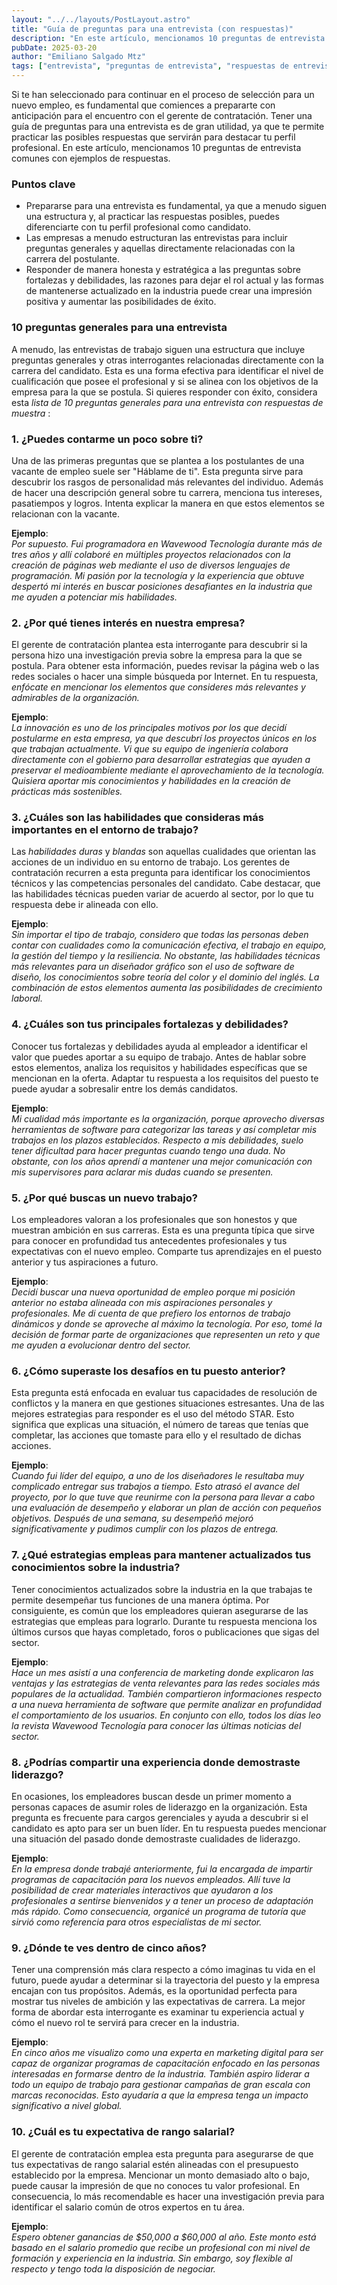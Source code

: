 ```yaml
---
layout: "../../layouts/PostLayout.astro"
title: "Guía de preguntas para una entrevista (con respuestas)"
description: "En este artículo, mencionamos 10 preguntas de entrevista comunes con ejemplos de respuestas."
pubDate: 2025-03-20
author: "Emiliano Salgado Mtz"
tags: ["entrevista", "preguntas de entrevista", "respuestas de entrevista", "preparación para entrevistas", "consejos de carrera", "empleo", "recursos humanos", "desarrollo profesional"]
---
```

Si te han seleccionado para continuar en el proceso de selección para un nuevo empleo, es fundamental que comiences a prepararte con anticipación para el encuentro con el gerente de contratación. Tener una guía de preguntas para una entrevista es de gran utilidad, ya que te permite practicar las posibles respuestas que servirán para destacar tu perfil profesional. En este artículo, mencionamos 10 preguntas de entrevista comunes con ejemplos de respuestas.

<h3 class="mt-3 text-xl text-indigo-600 font-medium">Puntos clave</h3>
  <ul class="list-disc list-inside pl-5 my-4 space-y-2 text-gray-700 text-left">
    <li>Prepararse para una entrevista es fundamental, ya que a menudo siguen una estructura y, al practicar las respuestas posibles, puedes diferenciarte con tu perfil profesional como candidato.</li>
    <li>Las empresas a menudo estructuran las entrevistas para incluir preguntas generales y aquellas directamente relacionadas con la carrera del postulante.</li>
    <li>Responder de manera honesta y estratégica a las preguntas sobre fortalezas y debilidades, las razones para dejar el rol actual y las formas de mantenerse actualizado en la industria puede crear una impresión positiva y aumentar las posibilidades de éxito.</li>
  </ul>

<h3 class="mt-3 text-2xl text-indigo-600 font-medium">10 preguntas generales para una entrevista</h3>

A menudo, las entrevistas de trabajo siguen una estructura que incluye preguntas generales y otras interrogantes relacionadas directamente con la carrera del candidato. Esta es una forma efectiva para identificar el nivel de cualificación que posee el profesional y si se alinea con los objetivos de la empresa para la que se postula. Si quieres responder con éxito, considera esta *lista de 10 preguntas generales para una entrevista con respuestas de muestra* :

<h3 class="mt-3 text-xl text-indigo-600 font-medium">1. ¿Puedes contarme un poco sobre ti?</h3>
Una de las primeras preguntas que se plantea a los postulantes de una vacante de empleo suele ser "Háblame de ti". Esta pregunta sirve para descubrir los rasgos de personalidad más relevantes del individuo. Además de hacer una descripción general sobre tu carrera, menciona tus intereses, pasatiempos y logros. Intenta explicar la manera en que estos elementos se relacionan con la vacante.

**Ejemplo**:  
*Por supuesto. Fui programadora en Wavewood Tecnología durante más de tres años y allí colaboré en múltiples proyectos relacionados con la creación de páginas web mediante el uso de diversos lenguajes de programación. Mi pasión por la tecnología y la experiencia que obtuve despertó mi interés en buscar posiciones desafiantes en la industria que me ayuden a potenciar mis habilidades.*

<h3 class="mt-3 text-xl text-indigo-600 font-medium">2. ¿Por qué tienes interés en nuestra empresa?</h3>

El gerente de contratación plantea esta interrogante para descubrir si la persona hizo una investigación previa sobre la empresa para la que se postula. Para obtener esta información, puedes revisar la página web o las redes sociales o hacer una simple búsqueda por Internet. En tu respuesta, *enfócate en mencionar los elementos que consideres más relevantes y admirables de la organización.*

**Ejemplo**:  
*La innovación es uno de los principales motivos por los que decidí postularme en esta empresa, ya que descubrí los proyectos únicos en los que trabajan actualmente. Vi que su equipo de ingeniería colabora directamente con el gobierno para desarrollar estrategias que ayuden a preservar el medioambiente mediante el aprovechamiento de la tecnología. Quisiera aportar mis conocimientos y habilidades en la creación de prácticas más sostenibles.*

<h3 class="mt-3 text-xl text-indigo-600 font-medium">3. ¿Cuáles son las habilidades que consideras más importantes en el entorno de trabajo?</h3>

Las *habilidades duras* y *blandas* son aquellas cualidades que orientan las acciones de un individuo en su entorno de trabajo. Los gerentes de contratación recurren a esta pregunta para identificar los conocimientos técnicos y las competencias personales del candidato. Cabe destacar, que las habilidades técnicas pueden variar de acuerdo al sector, por lo que tu respuesta debe ir alineada con ello.

**Ejemplo**:  
*Sin importar el tipo de trabajo, considero que todas las personas deben contar con cualidades como la comunicación efectiva, el trabajo en equipo, la gestión del tiempo y la resiliencia. No obstante, las habilidades técnicas más relevantes para un diseñador gráfico son el uso de software de diseño, los conocimientos sobre teoría del color y el dominio del inglés. La combinación de estos elementos aumenta las posibilidades de crecimiento laboral.*

<h3 class="mt-3 text-xl text-indigo-600 font-medium">4. ¿Cuáles son tus principales fortalezas y debilidades?</h3>
Conocer tus fortalezas y debilidades ayuda al empleador a identificar el valor que puedes aportar a su equipo de trabajo. Antes de hablar sobre estos elementos, analiza los requisitos y habilidades específicas que se mencionan en la oferta. Adaptar tu respuesta a los requisitos del puesto te puede ayudar a sobresalir entre los demás candidatos.

**Ejemplo**:  
*Mi cualidad más importante es la organización, porque aprovecho diversas herramientas de software para categorizar las tareas y así completar mis trabajos en los plazos establecidos. Respecto a mis debilidades, suelo tener dificultad para hacer preguntas cuando tengo una duda. No obstante, con los años aprendí a mantener una mejor comunicación con mis supervisores para aclarar mis dudas cuando se presenten.*

<h3 class="mt-3 text-xl text-indigo-600 font-medium">5. ¿Por qué buscas un nuevo trabajo?</h3>
Los empleadores valoran a los profesionales que son honestos y que muestran ambición en sus carreras. Esta es una pregunta típica que sirve para conocer en profundidad tus antecedentes profesionales y tus expectativas con el nuevo empleo. Comparte tus aprendizajes en el puesto anterior y tus aspiraciones a futuro.

**Ejemplo**:  
*Decidí buscar una nueva oportunidad de empleo porque mi posición anterior no estaba alineada con mis aspiraciones personales y profesionales. Me di cuenta de que prefiero los entornos de trabajo dinámicos y donde se aproveche al máximo la tecnología. Por eso, tomé la decisión de formar parte de organizaciones que representen un reto y que me ayuden a evolucionar dentro del sector.*

<h3 class="mt-3 text-xl text-indigo-600 font-medium">6. ¿Cómo superaste los desafíos en tu puesto anterior?</h3>
Esta pregunta está enfocada en evaluar tus capacidades de resolución de conflictos y la manera en que gestiones situaciones estresantes. Una de las mejores estrategias para responder es el uso del método STAR. Esto significa que explicas una situación, el número de tareas que tenías que completar, las acciones que tomaste para ello y el resultado de dichas acciones.

**Ejemplo**:  
*Cuando fui líder del equipo, a uno de los diseñadores le resultaba muy complicado entregar sus trabajos a tiempo. Esto atrasó el avance del proyecto, por lo que tuve que reunirme con la persona para llevar a cabo una evaluación de desempeño y elaborar un plan de acción con pequeños objetivos. Después de una semana, su desempeñó mejoró significativamente y pudimos cumplir con los plazos de entrega.*

<h3 class="mt-3 text-xl text-indigo-600 font-medium">7. ¿Qué estrategias empleas para mantener actualizados tus conocimientos sobre la industria?</h3>
Tener conocimientos actualizados sobre la industria en la que trabajas te permite desempeñar tus funciones de una manera óptima. Por consiguiente, es común que los empleadores quieran asegurarse de las estrategias que empleas para lograrlo. Durante tu respuesta menciona los últimos cursos que hayas completado, foros o publicaciones que sigas del sector.

**Ejemplo**:  
*Hace un mes asistí a una conferencia de marketing donde explicaron las ventajas y las estrategias de venta relevantes para las redes sociales más populares de la actualidad. También compartieron informaciones respecto a una nueva herramienta de software que permite analizar en profundidad el comportamiento de los usuarios. En conjunto con ello, todos los días leo la revista Wavewood Tecnología para conocer las últimas noticias del sector.*

<h3 class="mt-3 text-xl text-indigo-600 font-medium">8. ¿Podrías compartir una experiencia donde demostraste liderazgo?</h3>
En ocasiones, los empleadores buscan desde un primer momento a personas capaces de asumir roles de liderazgo en la organización. Esta pregunta es frecuente para cargos gerenciales y ayuda a descubrir si el candidato es apto para ser un buen líder. En tu respuesta puedes mencionar una situación del pasado donde demostraste cualidades de liderazgo.

**Ejemplo**:  
*En la empresa donde trabajé anteriormente, fui la encargada de impartir programas de capacitación para los nuevos empleados. Allí tuve la posibilidad de crear materiales interactivos que ayudaron a los profesionales a sentirse bienvenidos y a tener un proceso de adaptación más rápido. Como consecuencia, organicé un programa de tutoría que sirvió como referencia para otros especialistas de mi sector.*

<h3 class="mt-3 text-xl text-indigo-600 font-medium">9. ¿Dónde te ves dentro de cinco años?</h3>
Tener una comprensión más clara respecto a cómo imaginas tu vida en el futuro, puede ayudar a determinar si la trayectoria del puesto y la empresa encajan con tus propósitos. Además, es la oportunidad perfecta para mostrar tus niveles de ambición y las expectativas de carrera. La mejor forma de abordar esta interrogante es examinar tu experiencia actual y cómo el nuevo rol te servirá para crecer en la industria.

**Ejemplo**:  
*En cinco años me visualizo como una experta en marketing digital para ser capaz de organizar programas de capacitación enfocado en las personas interesadas en formarse dentro de la industria. También aspiro liderar a todo un equipo de trabajo para gestionar campañas de gran escala con marcas reconocidas. Esto ayudaría a que la empresa tenga un impacto significativo a nivel global.*

<h3 class="mt-3 text-xl text-indigo-600 font-medium">10. ¿Cuál es tu expectativa de rango salarial?</h3>
El gerente de contratación emplea esta pregunta para asegurarse de que tus expectativas de rango salarial estén alineadas con el presupuesto establecido por la empresa. Mencionar un monto demasiado alto o bajo, puede causar la impresión de que no conoces tu valor profesional. En consecuencia, lo más recomendable es hacer una investigación previa para identificar el salario común de otros expertos en tu área.

**Ejemplo**:  
*Espero obtener ganancias de $50,000 a $60,000 al año. Este monto está basado en el salario promedio que recibe un profesional con mi nivel de formación y experiencia en la industria. Sin embargo, soy flexible al respecto y tengo toda la disposición de negociar.*
